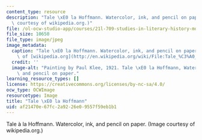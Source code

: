 ```yaml
---
content_type: resource
description: "Tale \xE0 la Hoffmann. Watercolor, ink, and pencil on paper. (Image\
  \ courtesy of wikipedia.org.)"
file: /ol-ocw-studio-app/courses/21l-709-studies-in-literary-history-modernism-from-nietzsche-to-fellini-fall-2010/af21470e67fc2a9226e09557f59eb1b1_21l-709f10-th.jpg
file_size: 10650
file_type: image/jpeg
image_metadata:
  caption: "Tale \xE0 la Hoffmann. Watercolor, ink, and pencil on paper. (Image courtesy\
    \ of [wikipedia.org](http://en.wikipedia.org/wiki/File:Tale_%C3%A0_la_Hoffmann_by_Paul_Klee_1921.jpg).)"
  credit: ''
  image-alt: "Painting by Paul Klee, 1921. Tale \xE0 la Hoffmann, Watercolor, ink,\
    \ and pencil on paper."
learning_resource_types: []
license: https://creativecommons.org/licenses/by-nc-sa/4.0/
ocw_type: OCWImage
resourcetype: Image
title: "Tale \xE0 la Hoffmann"
uid: af21470e-67fc-2a92-26e0-9557f59eb1b1
---
```

Tale à la Hoffmann. Watercolor, ink, and pencil on paper. (Image courtesy of wikipedia.org.)